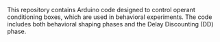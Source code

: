 This repository contains Arduino code designed to control operant conditioning boxes, which are used in behavioral experiments. The code includes both behavioral shaping phases and the Delay Discounting (DD) phase. 
